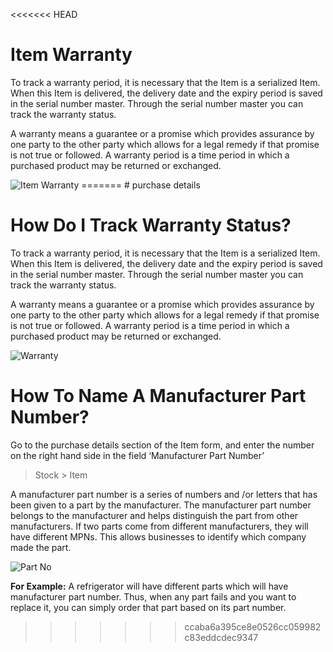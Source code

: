 <<<<<<< HEAD
# Item Warranty

To track a warranty period, it is necessary that the Item is a serialized Item. When this Item is delivered, the delivery date and the expiry period is saved in the serial number master. Through the serial number master you can track the warranty status.

A warranty means a guarantee or a promise which provides assurance by one party to the other party which allows for a legal remedy if that promise is not true or followed. A warranty period is a time period in which a purchased product may be returned or exchanged.

<img class="screenshot" alt="Item Warranty" src="/docs/assets/img/stock/item-warranty.png">
=======
# purchase details

# How Do I Track Warranty Status?

To track a warranty period, it is necessary that the Item is a serialized Item.
When this Item is delivered, the delivery date and the expiry period is saved in the serial number master. Through the serial number master you can track the warranty status.

A warranty means a guarantee or a promise which provides assurance by one party to the other party which allows for a legal remedy if that promise is not true or followed. A warranty period is a time period in which a purchased product may be returned or exchanged.

![Warranty]({{docs_base_url}}/assets/old_images/erpnext/faq-warranty.png)

# How To Name A Manufacturer Part Number?

Go to the purchase details section of the Item form, and enter the number on the right hand side in the field ‘Manufacturer Part Number’

> Stock > Item

A manufacturer part number is a series of numbers and /or letters that has been given to a part by the manufacturer. The manufacturer part number belongs to the manufacturer and helps distinguish the part from other manufacturers. If two parts come from different manufacturers, they will have different MPNs. This allows businesses to identify which company made the part.

![Part No]({{docs_base_url}}/assets/old_images/erpnext/faq-manufacturer-part-no.png)

__For Example:__ A refrigerator will have different parts which will have manufacturer part number. Thus, when any part fails and you want to replace it, you can simply order that part based on its part number.
>>>>>>> ccaba6a395ce8e0526cc059982c83eddcdec9347
